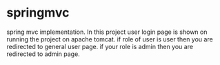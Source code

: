 # springmvc
spring mvc implementation.
In this project user login page is shown on running the project on apache tomcat.
if role of user is user then you are redirected to general user page.
if your role is admin then you are redirected to admin page.
